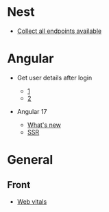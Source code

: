 # Nest
- [Collect all endpoints available](https://stackoverflow.com/questions/54748691/is-there-a-way-to-collect-all-methods-and-their-paths-from-nestjs-application)

# Angular
- Get user details after login
  - [1](https://stackoverflow.com/questions/49185537/how-to-pass-current-user-between-components-in-angular2)
  - [2](https://stackoverflow.com/questions/72937664/how-to-get-user-details-after-login-in-angular)

-  Angular 17
   - [What's new](https://www.angulararchitects.io/blog/whats-new-in-angular-17/)
   - [SSR](https://medium.com/@saikiranmaddukuri22/server-side-rendering-explained-in-brief-words-angular-17-76d23a30ae24)
 
# General
## Front
- [Web vitals](https://web.dev/explore/learn-core-web-vitals)
